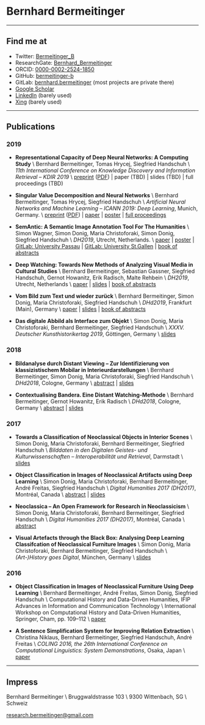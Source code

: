 # Bernhard Bermeitinger
----

## <i class="far fa-address-card fa-fw"></i> Find me at
- <i class="fab fa-fw fa-twitter"></i> Twitter: [Bermeitinger_B](https://twitter.com/bermeitinger_b)
- <i class="fab fa-fw fa-researchgate"></i> ResearchGate: [Bernhard_Bermeitinger](https://www.researchgate.net/profile/Bernhard_Bermeitinger)
- <i class="fas fa-fw fa-dot-circle"></i> ORCID: [0000-0002-2524-1850](https://orcid.org/0000-0002-2524-1850)
- <i class="fab fa-fw fa-github"></i> GitHub: [bermeitinger-b](https://github.com/bermeitinger-b)
- <i class="fab fa-fw fa-gitlab"></i> GitLab: [bernhard.bermeitinger](https://gitlab.com/bernhard.bermeitinger) (most projects are private there)
- <i class="fab fa-fw fa-google"></i> [Google Scholar](https://scholar.google.ch/citations?user=IvN2BsQyL-oC)
- <i class="fab fa-fw fa-linkedin"></i> [LinkedIn](https://www.linkedin.com/in/bernhard-bermeitinger-a6aa2a117) (barely used)
- <i class="fab fa-fw fa-xing"></i> [Xing](https://www.xing.com/profile/Bernhard_Bermeitinger) (barely used)

----

## <i class="far fa-newspaper fa-fw"></i> Publications

### 2019

- **Representational Capacity of Deep Neural Networks:
A Computing Study** \\
Bernhard Bermeitinger, Tomas Hrycej, Siegfried Handschuh \\
_11th International Conference on Knowledge Discovery and Information Retrieval – KDIR 2019_ \\
[preprint](https://arxiv.org/abs/1907.08475) ([PDF](https://arxiv.org/pdf/1907.08475)) | paper (TBD) | slides (TBD) | full proceedings (TBD)

- **Singular Value Decomposition and Neural Networks** \\
Bernhard Bermeitinger, Tomas Hrycej, Siegfried Handschuh \\
_Artificial Neural Networks and Machine Learning – ICANN 2019: Deep Learning_, Munich, Germany. \\
[preprint](https://arxiv.org/abs/1906.11755) ([PDF](https://arxiv.org/pdf/1906.11755)) | [paper](https://link.springer.com/chapter/10.1007%2F978-3-030-30484-3_13) | [poster](https://www.researchgate.net/publication/335883193_Singular_Value_Decomposition_and_Neural_Networks_Poster) | [full proceedings](https://link.springer.com/book/10.1007/978-3-030-30484-3)

- **SemAntic: A Semantic Image Annotation Tool For The Humanities** \\
Simon Wagner, Simon Donig, Maria Christoforaki, Simon Donig, Siegfried Handschuh \\
_DH2019_, Utrecht, Netherlands. \\
[paper](https://dev.clariah.nl/files/dh2019/boa/0341.html) | [poster](https://www.researchgate.net/publication/334317882_SemAntic_-_A_semantic_annotation_tool_for_the_Humanities/citations) | [GitLab: University Passau](https://gitlab.com/nlp-passau/semantic-image-annotation-tool) | [GitLab: University St.Gallen](https://gitlab.com/ds-unisg/semantic-image-annotation-tool) | [book of abstracts](https://dh2019.adho.org/programme/book-of-abstracts/)

- **Deep Watching: Towards New Methods of Analyzing Visual Media in Cultural Studies** \\
Bernhard Bermeitinger, Sebastian Gassner, Siegfried Handschuh, Gernot Howanitz, Erik Radisch, Malte Rehbein \\
_DH2019_, Utrecht, Netherlands \\
[paper](https://dev.clariah.nl/files/dh2019/boa/0335.html) | [slides](https://zenodo.org/record/3326470) | [book of abstracts](https://dh2019.adho.org/programme/book-of-abstracts/)

- **Vom Bild zum Text und wieder zurück** \\
Bernhard Bermeitinger, Simon Donig, Maria Christoforaki, Siegfried Handschuh \\
_DHd2019_, Frankfurt (Main), Germany \\
[paper](https://www.researchgate.net/publication/332275547) | [slides](https://www.researchgate.net/publication/332441711_Vom_Bild_zum_Text_und_wieder_zuruck) | [book of abstracts](https://zenodo.org/record/2596095)

- **Das digitale Abbild als Interface zum Objekt** \\
Simon Donig, Maria Christoforaki, Bernhard Bermeitinger, Siegfried Handschuh \\
_XXXV. Deutscher Kunsthistorikertag 2019_, Göttingen, Germany \\
[slides](https://www.researchgate.net/publication/332344200)

### 2018

- **Bildanalyse durch Distant Viewing – Zur Identifizierung von klassizistischem Mobilar in Interieurdarstellungen** \\
Bernhard Bermeitinger, Simon Donig, Maria Christoforaki, Siegfried Handschuh \\
_DHd2018_, Cologne, Germany \\
[abstract](https://www.researchgate.net/publication/322525886) | [slides](https://doi.org/10.13140/RG.2.2.12597.17121)

- **Contextualising Bandera. Eine Distant Watching-Methode** \\
Bernhard Bermeitinger, Gernot Howanitz, Erik Radisch \\
_DHd2018_, Cologne, Germany \\
[abstract](https://www.researchgate.net/publication/323507402) | [slides](https://doi.org/10.13140/RG.2.2.22663.50084)


### 2017

- **Towards a Classification of Neoclassical Objects in Interior Scenes** \\
Simon Donig, Maria Christoforaki, Bernhard Bermeitinger, Siegfried Handschuh \\
_Bilddaten in den Digitalen Geistes- und Kulturwissenschaften – Interoperabilität und Retrieval_, Darmstadt \\
[slides](https://www.researchgate.net/publication/320346839)

- **Object Classification in Images of Neoclassical Artifacts using Deep Learning** \\
Simon Donig, Maria Christoforaki, Bernhard Bermeitinger, André Freitas, Siegfried Handschuh \\
_Digital Humanities 2017 (DH2017)_, Montréal, Canada \\
[abstract](https://www.researchgate.net/publication/320413198) | [slides](https://www.researchgate.net/publication/319174970)

- **Neoclassica – An Open Framework for Research in Neoclassicism** \\
Simon Donig, Maria Christoforaki, Bernhard Bermeitinger, Siegfried Handschuh \\
_Digital Humanities 2017 (DH2017)_, Montréal, Canada \\
[abstract](https://www.researchgate.net/publication/319307122)


- **Visual Artefacts through the Black Box: Analysing Deep Learning Classifcation of Neoclassical Furniture Images** \\ Simon Donig, Maria Christoforaki, Bernhard Bermeitinger, Siegfried Handschuh \\
_(Art-)History goes Digital_, München, Germany \\
[slides](https://www.researchgate.net/publication/319204814)


### 2016

- **Object Classification in Images of Neoclassical Furniture Using Deep Learning** \\
Bernhard Bermeitinger, André Freitas, Simon Donig, Siegfried Handschuh \\
Computational History and Data-Driven Humanities, IFIP Advances in Information and Communication Technology \\
International Workshop on Computational History and Data-Driven Humanities, Springer, Cham, pp. 109–112 \\
[paper](https://doi.org/10.1007/978-3-319-46224-0_10)

- **A Sentence Simplification System for Improving Relation Extraction** \\
Christina Niklaus, Bernhard Bermeitinger, Siegfried Handschuh, André Freitas \\
_COLING 2016, the 26th International Conference on Computational Linguistics: System Demonstrations_, Osaka, Japan \\
[paper](https://www.researchgate.net/publication/315670222)

----

## Impress
Bernhard Bermeitinger \\
Bruggwaldstrasse 103 \\
9300 Wittenbach, SG \\
Schweiz

research.bermeitinger@gmail.com


<script src="https://kit.fontawesome.com/d5fd013226.js"></script>
